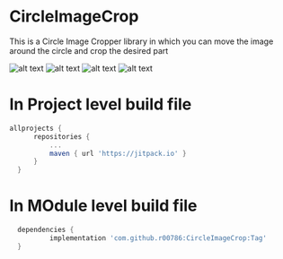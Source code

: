 # CircleImageCrop

This is a Circle Image Cropper library in which you can move the image around the circle and crop the desired part


![alt text](https://raw.githubusercontent.com/r00786/CircleImageCrop/master/1.png)
![alt text](https://raw.githubusercontent.com/r00786/CircleImageCrop/master/2.png)
![alt text](https://raw.githubusercontent.com/r00786/CircleImageCrop/master/3.png)
![alt text](https://raw.githubusercontent.com/r00786/CircleImageCrop/master/4.png)

  # In Project level build file
  
  
  
  
  ```groovy
allprojects {
		repositories {
			...
			maven { url 'https://jitpack.io' }
		}
	}
  ```

# In MOdule level build file
  
  
  
  
  ```groovy
	dependencies {
	        implementation 'com.github.r00786:CircleImageCrop:Tag'
	}
  ```
